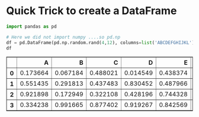
# Quick Trick to create a DataFrame


```python
import pandas as pd
```


```python
# Here we did not import numpy ....so pd.np
df = pd.DataFrame(pd.np.random.rand(4,12), columns=list('ABCDEFGHIJKL'))
df
```




<div>
<style scoped>
    .dataframe tbody tr th:only-of-type {
        vertical-align: middle;
    }

    .dataframe tbody tr th {
        vertical-align: top;
    }

    .dataframe thead th {
        text-align: right;
    }
</style>
<table border="1" class="dataframe">
  <thead>
    <tr style="text-align: right;">
      <th></th>
      <th>A</th>
      <th>B</th>
      <th>C</th>
      <th>D</th>
      <th>E</th>
      <th>F</th>
      <th>G</th>
      <th>H</th>
      <th>I</th>
      <th>J</th>
      <th>K</th>
      <th>L</th>
    </tr>
  </thead>
  <tbody>
    <tr>
      <th>0</th>
      <td>0.173664</td>
      <td>0.067184</td>
      <td>0.488021</td>
      <td>0.014549</td>
      <td>0.438374</td>
      <td>0.321329</td>
      <td>0.235946</td>
      <td>0.613673</td>
      <td>0.248041</td>
      <td>0.099195</td>
      <td>0.655684</td>
      <td>0.495683</td>
    </tr>
    <tr>
      <th>1</th>
      <td>0.551435</td>
      <td>0.291813</td>
      <td>0.437483</td>
      <td>0.830452</td>
      <td>0.487966</td>
      <td>0.610542</td>
      <td>0.160336</td>
      <td>0.988468</td>
      <td>0.631424</td>
      <td>0.751591</td>
      <td>0.330415</td>
      <td>0.050356</td>
    </tr>
    <tr>
      <th>2</th>
      <td>0.921898</td>
      <td>0.172949</td>
      <td>0.322108</td>
      <td>0.428196</td>
      <td>0.744328</td>
      <td>0.368647</td>
      <td>0.958438</td>
      <td>0.605160</td>
      <td>0.171990</td>
      <td>0.484323</td>
      <td>0.250517</td>
      <td>0.934326</td>
    </tr>
    <tr>
      <th>3</th>
      <td>0.334238</td>
      <td>0.991665</td>
      <td>0.877402</td>
      <td>0.919267</td>
      <td>0.842569</td>
      <td>0.681682</td>
      <td>0.486784</td>
      <td>0.506143</td>
      <td>0.076466</td>
      <td>0.908685</td>
      <td>0.480067</td>
      <td>0.320611</td>
    </tr>
  </tbody>
</table>
</div>


